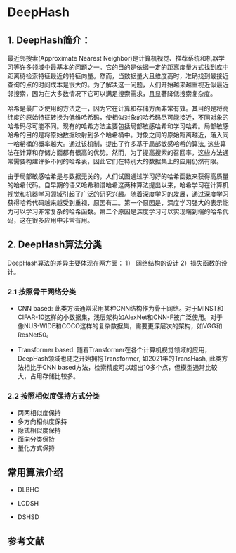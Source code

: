 # DeepHash
## 1. DeepHash简介：
最近邻搜索(Approximate Nearest Neighbor)是计算机视觉、推荐系统和机器学习等许多领域中最基本的问题之一。它的目的是依据一定的距离度量方式找到库中距离待检索特征最近的特征向量。然而，当数据量大且维度高时，准确找到最接近查询的点的时间成本是很大的。为了解决这一问题，人们开始越来越重视近似最近邻搜索，因为在大多数情况下它可以满足搜索需求，且显著降低搜索复杂度。

哈希是最广泛使用的方法之一，因为它在计算和存储方面非常有效。其目的是将高纬度的原始特征转换为低维哈希码，使相似对象的哈希码尽可能接近，不同对象的哈希码尽可能不同。现有的哈希方法主要包括局部敏感哈希和学习哈希。局部敏感哈希的目的是将原始数据映射到多个哈希桶中。对象之间的原始距离越近，落入同一哈希桶的概率越大。通过该机制，提出了许多基于局部敏感哈希的算法, 这些算法在计算和存储方面都有很高的优势。然而，为了提高搜索的召回率，这些方法通常需要构建许多不同的哈希表，因此它们在特别大的数据集上的应用仍然有限。

由于局部敏感哈希是与数据无关的，人们试图通过学习好的哈希函数来获得高质量的哈希代码。自早期的语义哈希和谱哈希这两种算法提出以来，哈希学习在计算机视觉和机器学习领域引起了广泛的研究兴趣。随着深度学习的发展，通过深度学习获得哈希代码越来越受到重视，原因有二。第一个原因是，深度学习强大的表示能力可以学习非常复杂的哈希函数。第二个原因是深度学习可以实现端到端的哈希代码，这在很多应用中非常有用。 

## 2. DeepHash算法分类
DeepHash算法的差异主要体现在两方面： 1） 网络结构的设计  2）损失函数的设计。
### 2.1 按照骨干网络分类
- CNN based: 
    此类方法通常采用某种CNN结构作为骨干网络。对于MINST和CIFAR-10这样的小数据集，浅层架构如AlexNet和CNN-F被广泛使用。对于像NUS-WIDE和COCO这样的复杂数据集，需要更深层次的架构，如VGG和ResNet50。

- Transformer based:
    随着Transformer在各个计算机视觉领域的应用，DeepHash领域也随之开始拥抱Transformer, 如2021年的TransHash, 此类方法相比于CNN based方法，检索精度可以超出10多个点，但模型通常比较大，占用存储比较多。
   
### 2.2 按照相似度保持方式分类
- 两两相似度保持
- 多方向相似度保持
- 隐式相似度保持
- 面向分类保持
- 量化方式保持

## 常用算法介绍
-  DLBHC

-  LCDSH

-  DSHSD


## 参考文献
